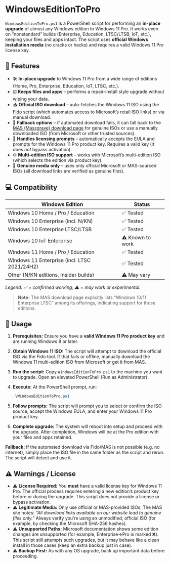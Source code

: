 # WindowsEditionToPro

`WindowsEditionToPro.ps1` is a PowerShell script for performing an **in-place upgrade** of almost any Windows edition to Windows 11 Pro.  It works even on “nonstandard” builds (Enterprise, Education, LTSC/LTSB, IoT, etc.), keeping your files and apps intact. The script uses **official Windows installation media** (no cracks or hacks) and requires a valid Windows 11 Pro license key.

## 🔧 Features

* 🛠 **In-place upgrade** to Windows 11 Pro from a wide range of editions (Home, Pro, Enterprise, Education, IoT, LTSC, etc.).
* ☑️ **Keeps files and apps** – performs a repair-install style upgrade without wiping your data.
* 📥 **Official ISO download** – auto-fetches the Windows 11 ISO using the [Fido](https://github.com/pbatard/Fido) script (which automates access to Microsoft’s retail ISO links) or via manual download.
* 🔄 **Fallback options** – if automated download fails, it can fall back to the [MAS (Massgrave) download page](https://massgrave.dev/genuine-installation-media) for genuine ISOs or use a manually downloaded ISO (from Microsoft or other trusted sources).
* 🔑 **Handles licensing prompts** – automatically accepts the EULA and prompts for the Windows 11 Pro product key. Requires a valid key (it does *not* bypass activation).
* ⚙️ **Multi-edition ISO support** – works with Microsoft’s multi-edition ISO (which selects the edition via product key).
* 💯 **Genuine media only** – uses only official Microsoft or MAS-sourced ISOs (all download links are verified as genuine files).

## 💻 Compatibility

| Windows Edition                              | Status           |
| -------------------------------------------- | ---------------- |
| Windows 10 Home / Pro / Education            | ✅ Tested         |
| Windows 10 Enterprise (incl. N/KN)           | ✅ Tested         |
| Windows 10 Enterprise LTSC/LTSB              | ✅ Tested         |
| Windows 10 IoT Enterprise                    | ⚠️ Known to work |
| Windows 11 Home / Pro / Education            | ✅ Tested         |
| Windows 11 Enterprise (incl. LTSC 2021/24H2) | ✅ Tested         |
| Other (N/KN editions, Insider builds)        | ⚠️ May vary      |

*Legend: ✅ = confirmed working; ⚠️ = may work or experimental.*

> **Note:** The MAS download page explicitly lists “Windows 10/11 Enterprise LTSC” among its offerings, indicating support for those editions.

## 🚀 Usage

1. **Prerequisites:**  Ensure you have a **valid Windows 11 Pro product key** and are running Windows 8 or later.
2. **Obtain Windows 11 ISO:** The script will attempt to download the official ISO via the Fido tool.  If that fails or offline, manually download the Windows 11 multi-edition ISO from Microsoft or get it from MAS.
3. **Run the script:** Copy `WindowsEditionToPro.ps1` to the machine you want to upgrade.  Open an elevated PowerShell (Run as Administrator).
4. **Execute:** At the PowerShell prompt, run:

   ```powershell
   .\WindowsEditionToPro.ps1
   ```
5. **Follow prompts:** The script will prompt you to select or confirm the ISO source, accept the Windows EULA, and enter your Windows 11 Pro product key.
6. **Complete upgrade:** The system will reboot into setup and proceed with the upgrade.  After completion, Windows will be at the Pro edition with your files and apps retained.

**Fallback:** If the automated download via Fido/MAS is not possible (e.g. no internet), simply place the ISO file in the same folder as the script and rerun. The script will detect and use it.

## ⚠️ Warnings / License

* ⚠️ **License Required:** You **must** have a valid license key for Windows 11 Pro.  The official process requires entering a new edition’s product key before or during the upgrade. This script does not provide a license or bypass activation.
* ⚠️ **Legitimate Media:** Only use official or MAS-provided ISOs. The MAS site notes: *“All download links available on our website lead to genuine files only.”* Always verify you’re using an unmodified, official ISO (for example, by checking the Microsoft SHA-256 hashes).
* ⚠️ **Unsupported Paths:** Microsoft documentation shows some edition changes are unsupported (for example, Enterprise→Pro is marked ❌). This script still attempts such upgrades, but it may behave like a clean install in those cases (keep an extra backup just in case).
* ⚠️ **Backup First:** As with any OS upgrade, back up important data before proceeding.
